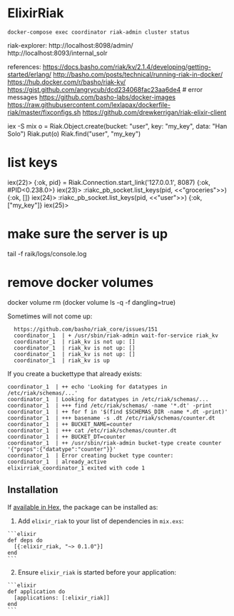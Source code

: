 # ElixirRiak

```
docker-compose exec coordinator riak-admin cluster status
```

riak-explorer:
http://localhost:8098/admin/
http://localhost:8093/internal_solr

references:
https://docs.basho.com/riak/kv/2.1.4/developing/getting-started/erlang/
http://basho.com/posts/technical/running-riak-in-docker/
https://hub.docker.com/r/basho/riak-kv/
https://gist.github.com/angrycub/dcd234068fac23aa6de4 # error messages
https://github.com/basho-labs/docker-images
https://raw.githubusercontent.com/lexlapax/dockerfile-riak/master/fixconfigs.sh
https://github.com/drewkerrigan/riak-elixir-client

iex -S mix
o = Riak.Object.create(bucket: "user", key: "my_key", data: "Han Solo")
Riak.put(o)
Riak.find("user", "my_key")

# list keys
iex(22)> {:ok, pid} = Riak.Connection.start_link('127.0.0.1', 8087)
{:ok, #PID<0.238.0>}
iex(23)> :riakc_pb_socket.list_keys(pid, <<"groceries">>)
{:ok, []}
iex(24)> :riakc_pb_socket.list_keys(pid, <<"user">>)
{:ok, ["my_key"]}
iex(25)>


# make sure the server is up
tail -f raik/logs/console.log

# remove docker volumes
docker volume rm (docker volume ls -q -f dangling=true)

Sometimes will not come up:
```
  https://github.com/basho/riak_core/issues/151
  coordinator_1  | + /usr/sbin/riak-admin wait-for-service riak_kv
  coordinator_1  | riak_kv is not up: []
  coordinator_1  | riak_kv is not up: []
  coordinator_1  | riak_kv is not up: []
  coordinator_1  | riak_kv is up
```

If you create a buckettype that already exists:
```
coordinator_1  | ++ echo 'Looking for datatypes in /etc/riak/schemas/...'
coordinator_1  | Looking for datatypes in /etc/riak/schemas/...
coordinator_1  | +++ find /etc/riak/schemas/ -name '*.dt' -print
coordinator_1  | ++ for f in '$(find $SCHEMAS_DIR -name *.dt -print)'
coordinator_1  | +++ basename -s .dt /etc/riak/schemas/counter.dt
coordinator_1  | ++ BUCKET_NAME=counter
coordinator_1  | +++ cat /etc/riak/schemas/counter.dt
coordinator_1  | ++ BUCKET_DT=counter
coordinator_1  | ++ /usr/sbin/riak-admin bucket-type create counter '{"props":{"datatype":"counter"}}'
coordinator_1  | Error creating bucket type counter:
coordinator_1  | already_active
elixirriak_coordinator_1 exited with code 1
```





##

## Installation

If [available in Hex](https://hex.pm/docs/publish), the package can be installed as:

  1. Add `elixir_riak` to your list of dependencies in `mix.exs`:

    ```elixir
    def deps do
      [{:elixir_riak, "~> 0.1.0"}]
    end
    ```

  2. Ensure `elixir_riak` is started before your application:

    ```elixir
    def application do
      [applications: [:elixir_riak]]
    end
    ```

